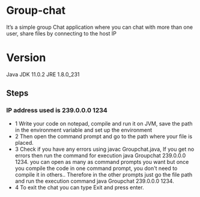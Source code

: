 # Group-chat
 It’s a simple group Chat application where you can chat with more than one user, share files by connecting to the host IP
# Version
 Java JDK 11.0.2
 JRE 1.8.0_231
## Steps
### IP address used is 239.0.0.0 1234
- 1
Write your code on notepad, compile and run it on JVM, save the path in the environment variable and set up the environment
- 2
Then open the command prompt and go to the path where your file is placed.
- 3
Check if you have any errors using javac Groupchat.java, If you get no errors then run the command for execution java Groupchat 239.0.0.0 1234. you can open as many as command prompts you want but once you compile the code in one command prompt, you don't need to compile it in others.. Therefore in the other prompts just go the file path and run the execution command java Groupchat 239.0.0.0 1234.
- 4
To exit the chat you can type Exit and press enter.
